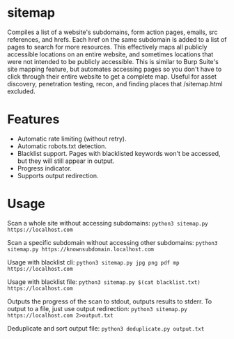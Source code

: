 # sitemap
Compiles a list of a website's subdomains, form action pages, emails, src references, and hrefs. Each href on the same subdomain is added to a list of pages to search for more resources. This effectively maps all publicly accessible locations on an entire website, and sometimes locations that were not intended to be publicly accessible. This is similar to Burp Suite's site mapping feature, but automates accessing pages so you don't have to click through their entire website to get a complete map. Useful for asset discovery, penetration testing, recon, and finding places that /sitemap.html excluded.

# Features
- Automatic rate limiting (without retry).
- Automatic robots.txt detection.
- Blacklist support. Pages with blacklisted keywords won't be accessed, but they will still appear in output.
- Progress indicator.
- Supports output redirection.

# Usage

Scan a whole site without accessing subdomains: ```python3 sitemap.py https://localhost.com```

Scan a specific subdomain without accessing other subdomains: ```python3 sitemap.py https://knownsubdomain.localhost.com```

Usage with blacklist cli: ```python3 sitemap.py jpg png pdf mp https://localhost.com```

Usage with blacklist file: ```python3 sitemap.py $(cat blacklist.txt) https://localhost.com```

Outputs the progress of the scan to stdout, outputs results to stderr. To output to a file, just use output redirection:
```python3 sitemap.py https://localhost.com 2>output.txt```

Deduplicate and sort output file:
```python3 deduplicate.py output.txt```
